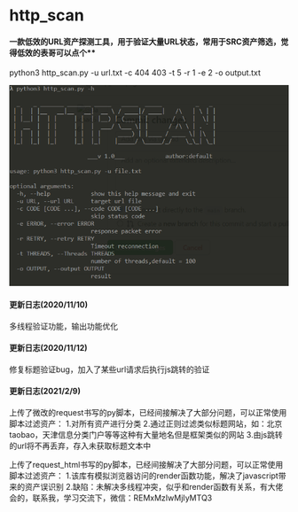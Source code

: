 # http_scan

#### 一款低效的URL资产探测工具，用于验证大量URL状态，常用于SRC资产筛选，觉得低效的表哥可以点个** <br>



python3 http_scan.py -u url.txt -c 404 403 -t 5 -r 1 -e 2 -o output.txt <br>


![http_scan](https://github.com/daichao66/http_scan/blob/main/http_scan.png)


#### 更新日志(2020/11/10)

多线程验证功能，输出功能优化

#### 更新日志(2020/11/12)

修复标题验证bug，加入了某些url请求后执行js跳转的验证

#### 更新日志(2021/2/9)
上传了微改的request书写的py脚本，已经间接解决了大部分问题，可以正常使用脚本过滤资产：
1.对所有资产进行分类
2.通过正则过滤类似标题网站，如：北京taobao，天津信息分类门户等等这种有大量地名但是框架类似的网站
3.由js跳转的url将不再丢弃，存入未获取标题文本中

上传了request_html书写的py脚本，已经间接解决了大部分问题，可以正常使用脚本过滤资产：
1.该库有模拟浏览器访问的render函数功能，解决了javascript带来的资产误识别
2.缺陷：未解决多线程冲突，似乎和render函数有关系，有大佬会的，联系我，学习交流下，微信：REMxMzIwMjIyMTQ3

